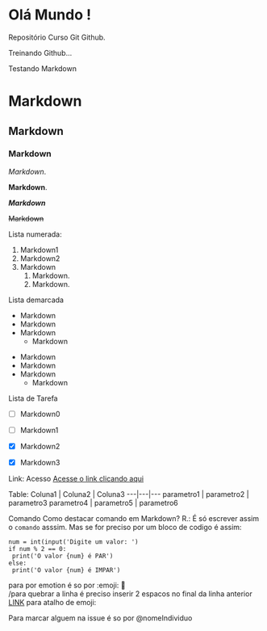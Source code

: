 # Olá Mundo !
 Repositório Curso Git Github.

 Treinando Github...
 
 Testando Markdown
 
 # Markdown
 ## Markdown
 ### Markdown
 *Markdown*.
 
 **Markdown**.
 
 __*Markdown*__
 
 ~~Markdown~~
 
Lista numerada:

1. Markdown1
1. Markdown2
1. Markdown
   1. Markdown.  
   1. Markdown.
   
   
Lista demarcada

* Markdown
* Markdown
* Markdown
   * Markdown
   
- Markdown
- Markdown
- Markdown
    - Markdown
   
 Lista de Tarefa
 
- [ ] Markdown0 
- [ ] Markdown1
- [x] Markdown2
- [x] Markdown3


Link:
Acesso [Acesse o link clicando aqui](https://github.com/AlanAnjosFarias)


Table:
Coluna1 | Coluna2 | Coluna3
---|---|---
parametro1 | parametro2 | parametro3
parametro4 | parametro5 | parametro6

Comando
Como destacar comando em Markdown? R.: É só escrever assim o `comando` asssim.
Mas se for preciso por um bloco de codigo é assim:
```
num = int(input('Digite um valor: ')
if num % 2 == 0:
 print('O valor {num} é PAR')
else:
 print('O valor {num} é IMPAR')
```

para por emotion é so por :emoji:
:star_struck:  
/para quebrar a linha é preciso inserir 2 espacos no final da linha anterior  
[LINK](https://github.com/ikatyang/emoji-cheat-sheet) para atalho de emoji: 

Para marcar alguem na issue é so por @nomeIndividuo
